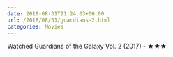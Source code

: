 ```yaml
---
date: 2018-08-31T21:24:03+00:00
url: /2018/08/31/guardians-2.html
categories: Movies
---
```

Watched Guardians of the Galaxy Vol. 2 (2017) - ★★★




